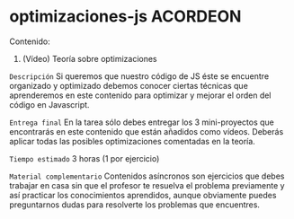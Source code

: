 # optimizaciones-js ACORDEON

Contenido:
1. (Vídeo) Teoría sobre optimizaciones

`Descripción`
Si queremos que nuestro código de JS éste se encuentre organizado y optimizado debemos conocer ciertas técnicas que aprenderemos en este contenido para optimizar y mejorar el orden del código en Javascript.

`Entrega final`
En la tarea sólo debes entregar los 3 mini-proyectos que encontrarás en este contenido que están añadidos como vídeos.
Deberás aplicar todas las posibles optimizaciones comentadas en la teoría.

`Tiempo estimado` 
3 horas (1 por ejercicio)

`Material complementario`
Contenidos asíncronos son ejercicios que debes trabajar en casa sin que el profesor te resuelva el problema previamente y así practicar los conocimientos aprendidos, aunque obviamente puedes preguntarnos dudas para resolverte los problemas que encuentres. 
 

